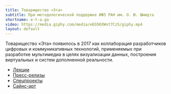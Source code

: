 ```yaml
---
title: Товарищество «Эта»
subtitle: При методологической поддержке ИФЗ РАН им. О. Ю. Шмидта
shortname: e-t-a.ga
video: https://media.giphy.com/media/eEG5KXWnt7CzS/giphy.mp4
layout: default
---
```


Товарищество «Эта» появилось в 2017 как коллаборация разработчиков цифровых и коммуникативных технологий, применяемых при разработке мультимедиа в целях визуализации данных, построения виртуальных и систем дополненной реальности.

+ [Лекции](lections)
+ [Пресс-релизы](press)
+ [Спецпроекты](projects)
+ [Сайнс-арт](science)
